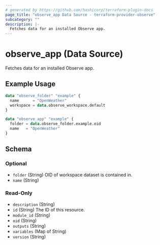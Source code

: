 ```yaml
---
# generated by https://github.com/hashicorp/terraform-plugin-docs
page_title: "observe_app Data Source - terraform-provider-observe"
subcategory: ""
description: |-
  Fetches data for an installed Observe app.
---
```


# observe_app (Data Source)

Fetches data for an installed Observe app.

## Example Usage

```terraform
data "observe_folder" "example" {
  name      = "OpenWeather"
  workspace = data.observe_workspace.default
}

data "observe_app" "example" {
  folder = data.observe_folder.example.oid
  name   = "OpenWeather"
}
```

<!-- schema generated by tfplugindocs -->
## Schema

### Optional

- `folder` (String) OID of workspace dataset is contained in.
- `name` (String)

### Read-Only

- `description` (String)
- `id` (String) The ID of this resource.
- `module_id` (String)
- `oid` (String)
- `outputs` (String)
- `variables` (Map of String)
- `version` (String)
